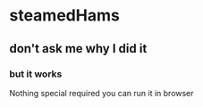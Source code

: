 # steamedHams

## don't ask me why I did it

### but it works

Nothing special required you can run it in browser
